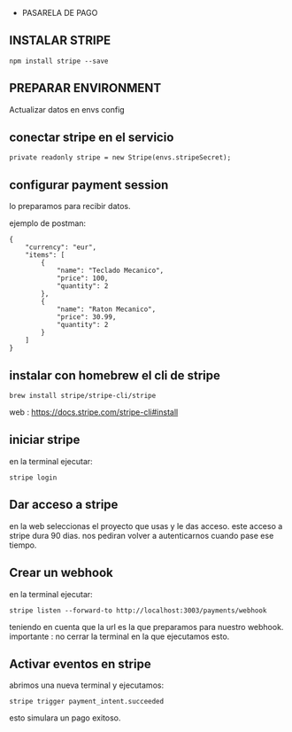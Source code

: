 - PASARELA DE PAGO

## INSTALAR STRIPE
```
npm install stripe --save
```

## PREPARAR ENVIRONMENT
Actualizar datos en envs config

## conectar stripe en el servicio
```
private readonly stripe = new Stripe(envs.stripeSecret);
```

## configurar payment session
lo preparamos para recibir datos.

ejemplo de postman:
```
{
    "currency": "eur",
    "items": [
        {
            "name": "Teclado Mecanico",
            "price": 100,
            "quantity": 2
        },
        {
            "name": "Raton Mecanico",
            "price": 30.99,
            "quantity": 2
        }
    ]
}
```

## instalar con homebrew el cli de stripe
```
brew install stripe/stripe-cli/stripe
```

web : https://docs.stripe.com/stripe-cli#install

## iniciar stripe
en la terminal ejecutar:
``` 
stripe login
```

## Dar acceso a stripe
en la web seleccionas el proyecto que usas y le das acceso.
este acceso a stripe dura 90 dias.
nos pediran volver a autenticarnos cuando pase ese tiempo.

## Crear un webhook
en la terminal ejecutar:
```
stripe listen --forward-to http://localhost:3003/payments/webhook
```
teniendo en cuenta que la url es la que preparamos para nuestro webhook.
importante : no cerrar la terminal en la que ejecutamos esto.

## Activar eventos en stripe
abrimos una nueva terminal y ejecutamos:
```
stripe trigger payment_intent.succeeded
```
esto simulara un pago exitoso.